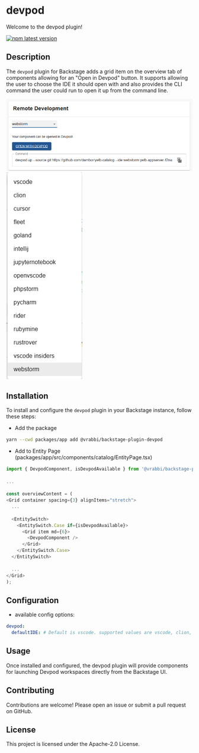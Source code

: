 # devpod

Welcome to the devpod plugin!

[![npm latest version](https://img.shields.io/npm/v/@vrabbi/backstage-plugin-devpod/latest.svg)](https://www.npmjs.com/package/@vrabbi/backstage-plugin-devpod)

## Description

The `devpod` plugin for Backstage adds a grid item on the overview tab of components allowing for an "Open in Devpod" button. It supports allowing the user to choose the IDE it should open with and also provides the CLI command the user could run to open it up from the command line.

![example1](../../images/devpod01.png)
![example2](../../images/devpod02.png)
## Installation

To install and configure the `devpod` plugin in your Backstage instance, follow these steps:

  * Add the package
  ```bash
  yarn --cwd packages/app add @vrabbi/backstage-plugin-devpod
  ```
  * Add to Entity Page (packages/app/src/components/catalog/EntityPage.tsx)
  ```javascript
  import { DevpodComponent, isDevpodAvailable } from '@vrabbi/backstage-plugin-devpod';
  
  ...

  const overviewContent = (
  <Grid container spacing={3} alignItems="stretch">
    ...

    <EntitySwitch>
      <EntitySwitch.Case if={isDevpodAvailable}>
        <Grid item md={6}>
          <DevpodComponent />
        </Grid>
      </EntitySwitch.Case>
    </EntitySwitch>

    ...
  </Grid>
  );
  ```

## Configuration
* available config options:
```yaml
devpod:
  defaultIDE: # Default is vscode. supported values are vscode, clion, cursor, fleet, goland, intellij, jupyternotebook, openvscode, phpstorm, pycharm, rider, rubymine, rustrover, vscode-insiders, and webstorm
```

## Usage
Once installed and configured, the devpod plugin will provide components for launching Devpod workspaces directly from the Backstage UI.

## Contributing
Contributions are welcome! Please open an issue or submit a pull request on GitHub.

## License
This project is licensed under the Apache-2.0 License.